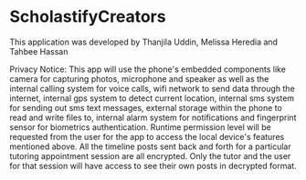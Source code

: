 # ScholastifyCreators

This application was developed by Thanjila Uddin, Melissa Heredia and Tahbee Hassan

Privacy Notice: This app will use the phone's embedded components like camera for capturing photos, microphone and speaker as well as the internal calling system for voice calls, wifi network to send data through the internet, internal gps system to detect current location, internal sms system for sending out sms text messages, external storage within the phone to read and write files to, internal alarm system for notifications and fingerprint sensor for biometrics authentication. Runtime permission level will be requested from the user for the app to access the local device's features mentioned above. All the timeline posts sent back and forth for a particular tutoring appointment session are all encrypted. Only the tutor and the user for that session will have access to see their own posts in decrypted format.
